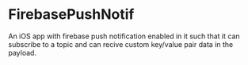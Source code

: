 # FirebasePushNotif
 An iOS app with firebase push notification enabled in it such that it can subscribe to a topic and can recive custom key/value pair data in the payload.
